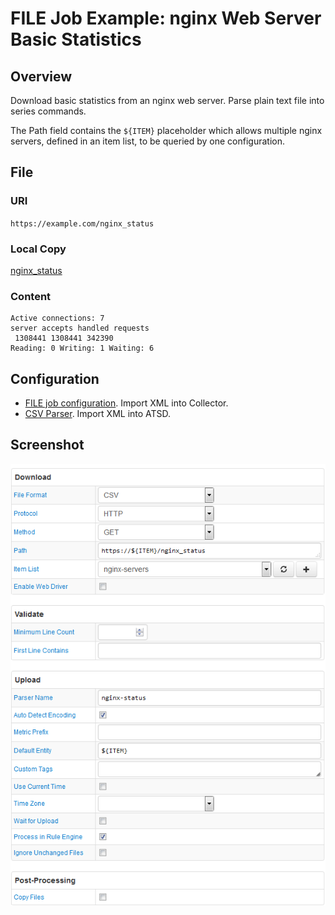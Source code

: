 # FILE Job Example: nginx Web Server Basic Statistics

## Overview

Download basic statistics from an nginx web server. Parse plain text file into series commands.

The Path field contains the `${ITEM}` placeholder which allows multiple nginx servers, defined in an item list, to be queried by one configuration.

## File

### URI

`https://example.com/nginx_status`

### Local Copy

[nginx_status](./nginx_status)

### Content

```ls
Active connections: 7
server accepts handled requests
 1308441 1308441 342390
Reading: 0 Writing: 1 Waiting: 6
```

## Configuration

* [FILE job configuration](./nginx-job.xml). Import XML into Collector.
* [CSV Parser](./nginx-parser.xml). Import XML into ATSD.

## Screenshot

![Job Screenshot](./nginx-config.png)
